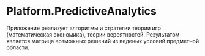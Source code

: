 # Platform.PredictiveAnalytics

Приложение реализует алгоритмы и стратегии теории игр (математическая экономика), теории вероятностей.
Результатом является матрица возможных решений из веденых условий предметной области.

